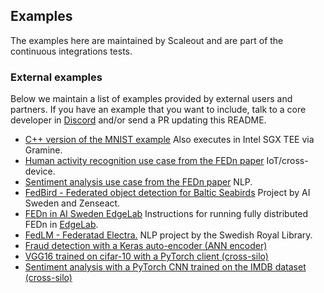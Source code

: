 ## Examples
The examples here are maintained by Scaleout and are part of the continuous integrations tests. 

### External examples
Below we maintain a list of examples provided by external users and partners. 
If you have an example that you want to include, talk to a core developer in [Discord](https://discord.gg/CCRgjpMsVA) 
and/or send a PR updating this README.  

- [C++ version of the MNIST example](https://github.com/scaleoutsystems/examples) Also executes in Intel SGX TEE via Gramine.
- [Human activity recognition use case from the FEDn paper](https://github.com/scaleoutsystems/examples) IoT/cross-device. 
- [Sentiment analysis use case from the FEDn paper](https://github.com/scaleoutsystems/examples) NLP.
- [FedBird - Federated object detection for Baltic Seabirds](https://github.com/aidotse/fedbird) Project by AI Sweden and Zenseact. 
- [FEDn in AI Sweden EdgeLab](https://github.com/aidotse/EdgeLab/tree/main/tutorials/fedn) Instructions for running fully distributed FEDn in [EdgeLab](https://www.ai.se/en/data-factory/edge-lab).
- [FedLM - Federatad Electra.](https://github.com/Kungbib/fedLM) NLP project by the Swedish Royal Library. 
- [Fraud detection with a Keras auto-encoder (ANN encoder)](https://github.com/scaleoutsystems/FEDn-client-fraud_keras)  
- [VGG16 trained on cifar-10 with a PyTorch client (cross-silo)](https://github.com/scaleoutsystems/FEDn-client-cifar10-pytorch) 
- [Sentiment analysis with a PyTorch CNN trained on the IMDB dataset (cross-silo)](https://github.com/scaleoutsystems/FEDn-client-imdb-pytorch.git) 
